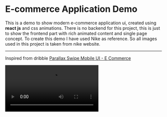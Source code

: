 # E-commerce Application Demo

This is a demo to show modern e-commerce application ui, created using **react js** and css animations. There is no backend for this project, this is just to show the frontend part with rich animated content and single page concept. To create this demo I have used Nike as reference. So all images used in this project is taken from nike website.

---

Inspired from dribble [Parallax Swipe Mobile UI - E Commerce](https://dribbble.com/shots/13819426-Parallax-Swipe-Mobile-UI-E-Commerce)

![Visual Design](https://cdn.dribbble.com/users/793057/screenshots/13819426/media/8500fe3327263c526ced143db9177c57.mp4)
